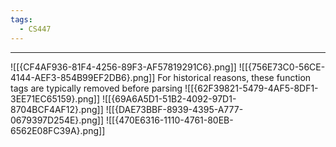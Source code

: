 ```yaml
---
tags:
  - CS447
---
```

---
![[{CF4AF936-81F4-4256-89F3-AF57819291C6}.png]]
![[{756E73C0-56CE-4144-AEF3-854B99EF2DB6}.png]]
For historical reasons, these function tags are typically removed before parsing
![[{62F39821-5479-4AF5-8DF1-3EE71EC65159}.png]]
![[{69A6A5D1-51B2-4092-97D1-8704BCF4AF12}.png]]
![[{DAE73BBF-8939-4395-A777-0679397D254E}.png]]
![[{470E6316-1110-4761-80EB-6562E08FC39A}.png]]
